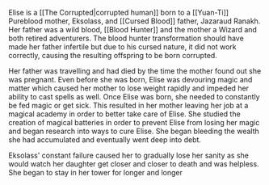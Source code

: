 Elise is a [[The Corrupted|corrupted human]] born to a [[Yuan-Ti]] Pureblood mother, Eksolass, and [[Cursed Blood]] father, Jazaraud Ranakh. Her father was a wild blood, [[Blood Hunter]] and the mother a Wizard and both retired adventurers. The blood hunter transformation should have made her father infertile but due to his cursed nature, it did not work correctly, causing the resulting offspring to be born corrupted.

Her father was travelling and had died by the time the mother found out she was pregnant. Even before she was born, Elise was devouring magic and matter which caused her mother to lose weight rapidly and impeded her ability to cast spells as well. Once Elise was born, she needed to constantly be fed magic or get sick. This resulted in her mother leaving her job at a magical academy in order to better take care of Elise. She studied the creation of magical batteries in order to prevent Elise from losing her magic and began research into ways to cure Elise. She began bleeding the wealth she had accumulated and eventually went deep into debt. 

 Eksolass' constant failure caused her to gradually lose her sanity as she would watch her daughter get closer and closer to death and was helpless. She began to stay in her tower for longer and longer